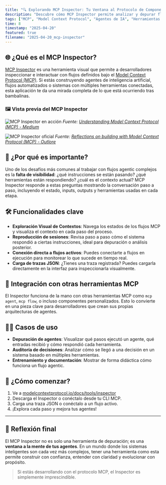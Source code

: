 ```yaml
---
title: "🔍 Explorando MCP Inspector: Tu Ventana al Protocolo de Componentes"
description: "Descubre cómo MCP Inspector permite analizar y depurar flujos agentic y sistemas construidos con el Model Context Protocol. Una herramienta clave para desarrolladores de agentes de IA."
tags: ["MCP", "Model Context Protocol", "Agentes de IA", "Herramientas de Desarrollo", "Depuración"]
time: 8
timestamp: "2025-04-20"
featured: true
filename: "2025-04-20_mcp-inspector"
---
```


## 🌐 ¿Qué es el MCP Inspector?

[MCP Inspector](https://modelcontextprotocol.io/docs/tools/inspector) es una herramienta visual que permite a desarrolladores inspeccionar e interactuar con flujos definidos bajo el [Model Context Protocol (MCP)](https://modelcontextprotocol.io/). Si estás construyendo agentes de inteligencia artificial, flujos automatizados o sistemas con múltiples herramientas conectadas, esta aplicación te da una mirada completa de lo que está ocurriendo tras bambalinas.

### 🖼️ Vista previa del MCP Inspector

![MCP Inspector en acción](https://miro.medium.com/v2/resize:fit:1400/format:webp/1*Zkq5gB4g1qWz3k3YQk3k3A.png)
*Fuente: [Understanding Model Context Protocol (MCP) - Medium](https://medium.com/predict/understanding-model-context-protocol-mcp-771f1cfb3c0a)*

![MCP Inspector oficial](https://outlore.dev/images/mcp-inspector.png)
*Fuente: [Reflections on building with Model Context Protocol (MCP) - Outlore](https://outlore.dev/blog/model-context-protocol/)*

## 🧠 ¿Por qué es importante?

Uno de los desafíos más comunes al trabajar con flujos agentic complejos es la **falta de visibilidad**: ¿qué instrucciones se están pasando? ¿qué herramientas están respondiendo? ¿cuál es el contexto actual? MCP Inspector responde a estas preguntas mostrando la conversación paso a paso, incluyendo el estado, inputs, outputs y herramientas usadas en cada etapa.

## 🛠️ Funcionalidades clave

- **Exploración Visual de Contextos**: Navega los estados de los flujos MCP y visualiza el contexto en cada paso del proceso.
- **Reproducción de sesiones**: Revisa paso a paso cómo el sistema respondió a ciertas instrucciones, ideal para depuración o análisis posterior.
- **Conexión directa a flujos activos**: Puedes conectarte a flujos en ejecución para monitorear lo que sucede en tiempo real.
- **Carga de trazas JSON**: ¿Tienes una traza registrada? Puedes cargarla directamente en la interfaz para inspeccionarla visualmente.

## 🔗 Integración con otras herramientas MCP

El Inspector funciona de la mano con otras herramientas MCP como `mcp agent`, `mcp flow`, o incluso componentes personalizados. Esto lo convierte en una pieza clave para desarrolladores que crean sus propias arquitecturas de agentes.

## 👨‍💻 Casos de uso

- **Depuración de agentes**: Visualizar qué pasos ejecutó un agente, qué entradas recibió y cómo respondió cada herramienta.
- **Auditoría de decisiones**: Analizar cómo se llegó a una decisión en un sistema basado en múltiples herramientas.
- **Entrenamiento y documentación**: Mostrar de forma didáctica cómo funciona un flujo agentic.

## 🚀 ¿Cómo comenzar?

1. Ve a [modelcontextprotocol.io/docs/tools/inspector](https://modelcontextprotocol.io/docs/tools/inspector)
2. Descarga el Inspector o conéctalo desde tu CLI MCP.
3. Carga una traza JSON o conéctalo a un flujo activo.
4. ¡Explora cada paso y mejora tus agentes!

---

## 🧩 Reflexión final

El MCP Inspector no es solo una herramienta de depuración; es una **ventana a la mente de tus agentes**. En un mundo donde los sistemas inteligentes son cada vez más complejos, tener una herramienta como esta permite construir con confianza, entender con claridad y evolucionar con propósito.

> Si estás desarrollando con el protocolo MCP, el Inspector es simplemente imprescindible.

